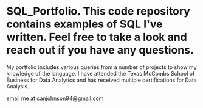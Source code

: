 # SQL_Portfolio. This code repository contains examples of SQL I've written. Feel free to take a look and reach out if you have any questions.
My portfolio includes various queries from a number of projects to show my knowledge of the language. 
I have attended the Texas McCombs School of Business for Data Analytics and has received multiple certifications for Data Analysis.

email me at canjohnson94@gmail.com
